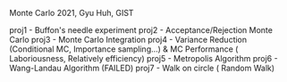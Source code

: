 Monte Carlo 2021, Gyu Huh, GIST

proj1 - Buffon's needle experiment
proj2 - Acceptance/Rejection Monte Carlo
proj3 - Monte Carlo Integration
proj4 - Variance Reduction (Conditional MC, Importance sampling...)
        & MC Performance ( Laboriousness, Relatively efficiency)
proj5 - Metropolis Algorithm
proj6 - Wang-Landau Algorithm (FAILED)
proj7 - Walk on circle ( Random Walk)


